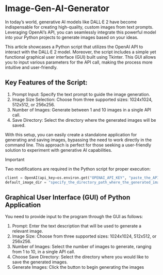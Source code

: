 # Image-Gen-AI-Generator

In today’s world, generative AI models like DALL·E 2 have become indispensable for creating high-quality, custom images from text prompts. Leveraging OpenAI’s API, you can seamlessly integrate this powerful model into your Python projects to generate images based on your ideas.

This article showcases a Python script that utilizes the OpenAI API to interact with the DALL·E 2 model. Moreover, the script includes a simple yet functional graphical user interface (GUI) built using Tkinter. This GUI allows you to input various parameters for the API call, making the process more intuitive and user-friendly.

## Key Features of the Script:

1. Prompt Input: Specify the text prompt to guide the image generation.
2. Image Size Selection: Choose from three supported sizes: 1024x1024, 512x512, or 256x256.
3. Number of Images: Generate between 1 and 10 images in a single API call.
4. Save Directory: Select the directory where the generated images will be saved.

With this setup, you can easily create a standalone application for generating and saving images, bypassing the need to work directly in the command line. This approach is perfect for those seeking a user-friendly solution to experiment with generative AI capabilities.

> [!IMPORTANT]
> Two modifications are required in the Python script for proper execution:

```python
client = OpenAI(api_key=os.environ.get("OPENAI_API_KEY", "paste_the_API_key_that_you_obtained_from_the_OpenAI_website"))
default_image_dir = "specify_the_directory_path_where_the_generated_images_will_be_stored"
```

## Graphical User Interface (GUI) of Python Application

You need to provide input to the program through the GUI as follows:

1. Prompt: Enter the text description that will be used to generate a relevant image.
2. Image Size: Choose from three supported sizes: 1024x1024, 512x512, or 256x256.
3. Number of Images: Select the number of images to generate, ranging from 1 to 10, in a single API call.
4. Choose Save Directory: Select the directory where you would like to save the generated images.
5. Generate Images: Click the button to begin generating the images
